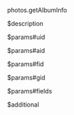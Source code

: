 photos.getAlbumInfo

$description


$params#uid


$params#aid


$params#fid


$params#gid


$params#fields


$additional
